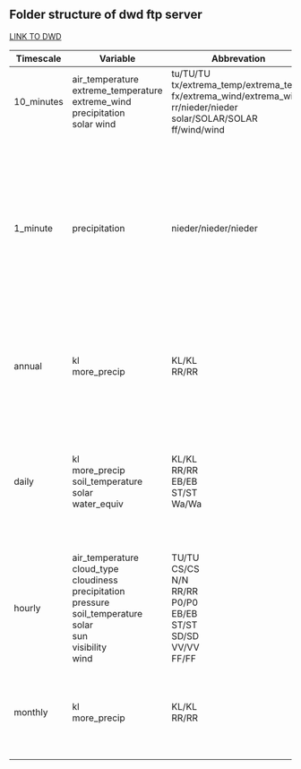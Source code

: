 ## Folder structure of dwd ftp server ###

[LINK TO DWD]('ftp://opendata.dwd.de/climate_environment/CDC/observations_germany/climate')

| Timescale | Variable | Abbrevation | Period | Filename |
| --- | --- | --- | --- | --- |
| 10_minutes | air_temperature <br> extreme_temperature <br> extreme_wind <br> precipitation <br> solar wind | tu/TU/TU <br> tx/extrema_temp/extrema_temp <br> fx/extrema_wind/extrema_wind <br> rr/nieder/nieder <br> solar/SOLAR/SOLAR <br> ff/wind/wind | hist (= historical) <br> akt (= recent) <br> now | 10minutenwerte + abbrv. + statid + startdate + enddate + period |
| 1_minute | precipitation | nieder/nieder/nieder | hist (= historical) <br> akt (= recent) <br> now | YYYY/ 1minutenwerte + abbrv. + statid + startdate + enddate + period <br> 1minutenwerte + abbrv. + statid + startdate + enddate + period <br> 1minutenwerte + abbrv. + statid + startdate + enddate + period |
| annual | kl <br> more_precip | KL/KL <br> RR/RR | hist (= historical) <br> akt (= recent) | jahreswerte + abbrv. + statid + startdate + enddate + period <br> jahreswerte + abbrv. + statid + period |
| daily | kl <br> more_precip <br> soil_temperature <br> solar <br> water_equiv | KL/KL <br> RR/RR <br> EB/EB <br> ST/ST <br> Wa/Wa | hist (= historical) <br> akt (= recent) <br><br> now | tageswerte + abbrv. + statid + startdate + enddate + period <br> tageswerte + abbrv. + statid + period <br><br> tageswerte + abbrv. + statid + period |
| hourly | air_temperature <br> cloud_type <br> cloudiness <br> precipitation <br> pressure <br> soil_temperature <br> solar <br> sun <br> visibility <br> wind | TU/TU <br> CS/CS <br> N/N <br> RR/RR <br> P0/P0 <br> EB/EB <br> ST/ST <br> SD/SD <br> VV/VV <br> FF/FF | hist (= historical) <br> akt (= recent) | stundenwerte + abbrv. + statid + startdate + enddate + period stundenwerte + abbrv. + statid + period |
| monthly | kl <br> more_precip | KL/KL <br> RR/RR | hist (= historical) <br> akt (= recent) | monatswerte + abbrv. + statid + startdate + enddate + period <br> monatswerte + abbrv. + statid + period |
